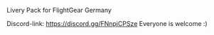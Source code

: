 Livery Pack for FlightGear Germany

Discord-link: https://discord.gg/FNnpjCPSze
Everyone is welcome :)
